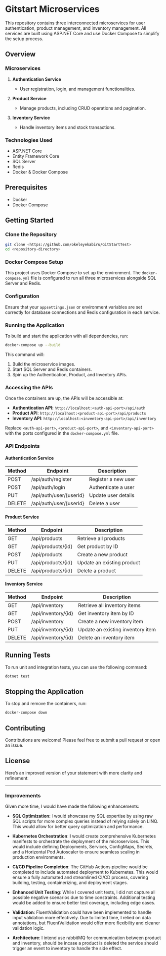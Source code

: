 # Gitstart Microservices 

This repository contains three interconnected microservices for user authentication, product management, and inventory management. All services are built using ASP.NET Core and use Docker Compose to simplify the setup process.

## Overview

### Microservices

1. **Authentication Service**
   - User registration, login, and management functionalities.

2. **Product Service**
   - Manage products, including CRUD operations and pagination.

3. **Inventory Service**
   - Handle inventory items and stock transactions.

### Technologies Used

- ASP.NET Core
- Entity Framework Core
- SQL Server
- Redis
- Docker & Docker Compose

## Prerequisites

- Docker
- Docker Compose

## Getting Started

### Clone the Repository

```bash
git clone <https://github.com/okeleyekabiru/GitStartTest>
cd <repository-directory>
```

### Docker Compose Setup

This project uses Docker Compose to set up the environment. The `docker-compose.yml` file is configured to run all three microservices alongside SQL Server and Redis.

### Configuration

Ensure that your `appsettings.json` or environment variables are set correctly for database connections and Redis configuration in each service.

### Running the Application

To build and start the application with all dependencies, run:

```bash
docker-compose up --build
```

This command will:

1. Build the microservice images.
2. Start SQL Server and Redis containers.
3. Spin up the Authentication, Product, and Inventory APIs.

### Accessing the APIs

Once the containers are up, the APIs will be accessible at:

- **Authentication API**: `http://localhost:<auth-api-port>/api/auth`
- **Product API**: `http://localhost:<product-api-port>/api/products`
- **Inventory API**: `http://localhost:<inventory-api-port>/api/inventory`

Replace `<auth-api-port>`, `<product-api-port>`, and `<inventory-api-port>` with the ports configured in the `docker-compose.yml` file.

### API Endpoints

#### Authentication Service

| Method | Endpoint                   | Description                     |
|--------|----------------------------|---------------------------------|
| POST   | /api/auth/register         | Register a new user            |
| POST   | /api/auth/login            | Authenticate a user             |
| PUT    | /api/auth/user/{userId}   | Update user details             |
| DELETE | /api/auth/user/{userId}   | Delete a user                   |

#### Product Service

| Method | Endpoint                   | Description                     |
|--------|----------------------------|---------------------------------|
| GET    | /api/products              | Retrieve all products           |
| GET    | /api/products/{id}         | Get product by ID               |
| POST   | /api/products              | Create a new product            |
| PUT    | /api/products/{id}         | Update an existing product      |
| DELETE | /api/products/{id}         | Delete a product                |

#### Inventory Service

| Method | Endpoint                   | Description                     |
|--------|----------------------------|---------------------------------|
| GET    | /api/inventory             | Retrieve all inventory items    |
| GET    | /api/inventory/{id}        | Get inventory item by ID        |
| POST   | /api/inventory             | Create a new inventory item     |
| PUT    | /api/inventory/{id}        | Update an existing inventory item|
| DELETE | /api/inventory/{id}        | Delete an inventory item        |

## Running Tests

To run unit and integration tests, you can use the following command:

```bash
dotnet test
```

## Stopping the Application

To stop and remove the containers, run:

```bash
docker-compose down
```

## Contributing

Contributions are welcome! Please feel free to submit a pull request or open an issue.

## License


Here’s an improved version of your statement with more clarity and refinement:

---

### Improvements

Given more time, I would have made the following enhancements:

- **SQL Optimization**: I would showcase my SQL expertise by using raw SQL scripts for more complex queries instead of relying solely on LINQ. This would allow for better query optimization and performance.
  
- **Kubernetes Orchestration**: I would create comprehensive Kubernetes manifests to orchestrate the deployment of the microservices. This would include defining Deployments, Services, ConfigMaps, Secrets, and a Horizontal Pod Autoscaler to ensure seamless scaling in production environments.

- **CI/CD Pipeline Completion**: The GitHub Actions pipeline would be completed to include automated deployment to Kubernetes. This would ensure a fully automated and streamlined CI/CD process, covering building, testing, containerizing, and deployment stages.

- **Enhanced Unit Testing**: While I covered unit tests, I did not capture all possible negative scenarios due to time constraints. Additional testing would be added to ensure better test coverage, including edge cases.

- **Validation**: FluentValidation could have been implemented to handle input validation more effectively. Due to limited time, I relied on data annotations, but FluentValidation would offer more flexibility and cleaner validation logic.

- **Architecture**: I intend use rabbitMQ for communication between product and inventory, should be incase a product  is deleted the service should trigger an event to inventory to handle the side effect.